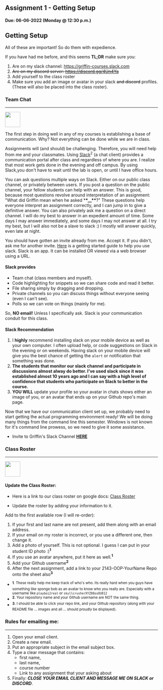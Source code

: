 ## Assignment 1 - Getting Setup

#### Due: 06-06-2022 (Monday @ 12:30 p.m.)

## Getting Setup

All of these are important! So do them with expedience.

If you have had me before, and this seems **TL;DR** make sure you:

1. Are on my slack channel: https://griffin-courses.slack.com
2. ~~Are on my discord server: https://discord.gg/4Un4Ya~~
3. Add yourself to the class roster
4. Make sure you add an image or avatar in your slack ~~and discord~~ profiles. (These will also be placed into the class roster).

### Team Chat

---

<img src="https://cs.msutexas.edu/~griffin/zcloud/zcloud-files/slack_icon.png" width="50">

The first step in doing well in any of my courses is establishing a base of communication. Why? Not everything can be done while we are in class.

Assignments will (and should) be challenging. Therefore, you will need help from me and your classmates. Using [Slack](https://slack.com)<sup>2</sup> (a chat client) provides a communication portal after class and regardless of where you are. I realize that most work gets done in the evening and off campus. By using Slack,you don't have to wait until the lab is open, or until I have office hours.

You can ask questions multiple ways on Slack. Either on our public class channel, or privately between users. If you post a question on the public channel, your fellow students can help with an answer. This is good, because most questions revolve around interpretation of an assignment: "What did Griffin mean when he asked \***\*\_\_\*\***?" These questions help everyone interpret an assignment correctly, and I can jump in to give a definitive answer. You can also privately ask me a question on a direct channel. I will do my best to answer in an expedient amount of time. Some days I may answer immediately, and some days I may not answer at all. I try my best, but I will also not be a slave to slack :) I mostly will answer quickly, even late at night.

You should have gotten an invite already from me. Accept it. If you didn't, ask me for another invite. [Here](https://get.slack.help/hc/en-us/articles/218080037-Getting-started-for-new-users) is a getting started guide to help you use slack. Slack is an app. It can be installed OR viewed via a web browser using a URL.

#### Slack provides

-   Team chat (class members and myself).
-   Code highlighting for snippets so we can share code and read it better.
-   File sharing simply by dragging and dropping.
-   Private channels so you can discuss things without everyone seeing (even I can't see).
-   Polls so we can vote on things (mainly for me).

So, **NO email!** Unless I specifically ask. Slack is your communication conduit for this class.

#### Slack Recommendation

1. I **highly** recommend installing slack on your mobile device as well as your own computer. I often upload help, or code suggestions on Slack in the evening or on weekends. Having slack on your mobile device will give you the best chance of getting the `alert` or notification that something was done.
2. **The students that monitor our slack channel and participate in discussions almost alway do better. I've used slack since it was established almost 10 years ago and I can say with a high level of confidence that students who participate on Slack to better in the course.**
3. **YOU WILL** update your profile so your avatar in chats shows either an image of you, or an avatar that ends up on your Github repo's main page.

Now that we have our communication client set up, we probably need to start getting the actual programming environment ready! We will be doing many things from the command line this semester. Windows is not known for it's command line prowess, so we need to give it some assistance.

-   Invite to Griffin's Slack Channel <a href="https://join.slack.com/t/griffin-courses/shared_invite/zt-cw6fonr5-_CTN1kbgP3UaL9kRAzUICw" target="_blank">**HERE**</a>

### Class Roster

---

<img src="https://cs.msutexas.edu/~griffin/zcloud/zcloud-files/google-sheets.png" width="50">

#### Update the Class Roster:

-   Here is a link to our class roster on google docs: [Class Roster](https://docs.google.com/spreadsheets/d/1xZNZ8KhSXz8zoj6BC1b4Zktr6jyAqrtLizh_3wVo-Xo/edit?usp=sharing)

-   Update the roster by adding your information to it.

Add to the first available row (I will re-order):

1. If your first and last name are not present, add them along with an email address.
2. If your email on my roster is incorrect, or you use a different one, then change it.
3. Add a photo of yourself. This is not optional. I guess I can put in your student ID photo :)<sup>**1**</sup>
4. If you use an avatar anywhere, put it here as well.<sup>**1**</sup>
5. Add your Github username<sup>**2**</sup>
6. After the next assignment, add a link to your 2143-OOP-YourName Repo onto the sheet also<sup>**3**</sup>

-   <sup> **1**. These really help me keep track of who's who. Its really hard when you guys have something like sponge bob as an avatar to know who you really are. Especially with a username like `playboi2real` or `skullcrusherXYZ88osOU812`</sup>
-   <sup> **2**. Your repository name and your Github username are NOT the same thing.</sup>
-   <sup> **3**. I should be able to click your repo link, and your Github repository (along with your README file ... images and all ... should proudly be displayed).</sup>

### Rules for emailing me:

---

1. Open your email client.
2. Create a new email.
3. Put an appropriate subject in the email subject box.
4. Type a clear message that contains:
    - first name,
    - last name,
    - course number
    - Link to any assignment that your asking about
5. Finally: **_CLOSE YOUR EMAIL CLIENT AND MESSAGE ME ON SLACK or DISCORD_**.
